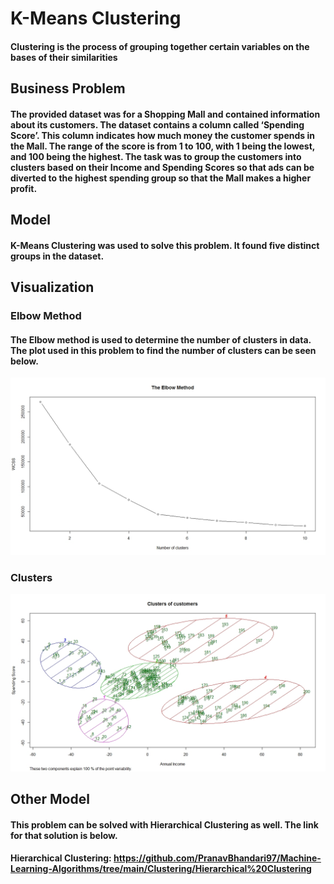 # K-Means Clustering 
#### Clustering is the process of grouping together certain variables on the bases of their similarities

## Business Problem
#### The provided dataset was for a Shopping Mall and contained information about its customers. The dataset contains a column called ‘Spending Score’. This column indicates how much money the customer spends in the Mall. The range of the score is from 1 to 100, with 1 being the lowest, and 100 being the highest. The task was to group the customers into clusters based on their Income and Spending Scores so that ads can be diverted to the highest spending group so that the Mall makes a higher profit.

## Model
#### K-Means Clustering was used to solve this problem. It found five distinct groups in the dataset.

## Visualization
### Elbow Method
#### The Elbow method is used to determine the number of clusters in data. The plot used in this problem to find the number of clusters can be seen below.
![](Elbow%20Method.jpeg)

### Clusters
![](Clusters.jpeg)

## Other Model
#### This problem can be solved with Hierarchical Clustering as well. The link for that solution is below.
#### Hierarchical Clustering: https://github.com/PranavBhandari97/Machine-Learning-Algorithms/tree/main/Clustering/Hierarchical%20Clustering
